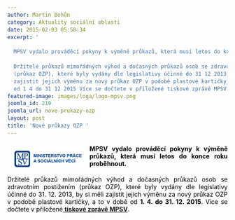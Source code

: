 ```yaml
---
author: Martin Bohůn
category: Aktuality sociální oblasti
date: 2015-02-03 05:58:34
excerpt: '

  MPSV vydalo prováděcí pokyny k výměně průkazů, která musí letos do konce roku proběhnout 

  Držitelé průkazů mimořádných výhod a dočasných průkazů osob se zdravotním postižením
  (průkaz OZP), které byly vydány dle legislativy účinné do 31 12 2013, by si měli
  zajistit jejich výměnu za nový průkaz OZP v podobě plastové kartičky, a to v době
  od 1 4 do 31 12 2015 Více se dočtete v přiložené tiskové zprávě MPSV'
featured-image: images/loga/logo-mpsv.png
joomla_id: 219
joomla_url: nove-prukazy-ozp
layout: post
title: 'Nové průkazy OZP '
---
```


<h4 style="text-align: justify;"><img src="images/loga/logo-mpsv.png" border="0" width="168" height="63" style="float: left; margin-left: 10px; margin-right: 10px;" /></h4>
<h4 style="text-align: justify;"><span style="font-size: 1em; color: #000000;">MPSV vydalo prováděcí pokyny k výměně průkazů, která musí letos do konce roku proběhnout. </span></h4>
<p style="text-align: justify;"><span style="color: #000000;">Držitelé průkazů mimořádných výhod a dočasných průkazů osob se zdravotním postižením (průkaz OZP), které byly vydány dle legislativy účinné do 31. 12. 2013, by si měli zajistit jejich výměnu za nový průkaz OZP v podobě plastové kartičky, a to v době od <strong>1. 4. do 31. 12. 2015</strong>. Více se dočtete v přiložené</span><span style="color: #000000;"><a href="images/dokumenty-pdf-doc/vymena_ztp.pdf" target="_blank" title="Výměna průkazů OZP"> <strong>tiskové zprávě MPSV</strong></a>.</span></p>
